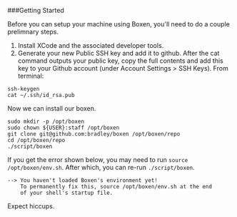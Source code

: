 ###Getting Started

Before you can setup your machine using Boxen, you'll need to do a couple prelimnary steps.

1. Install XCode and the associated developer tools.
2. Generate your new Public SSH key and add it to github. After the cat command outputs your public key, copy the full contents and add this key to your Github account (under Account Settings > SSH Keys). From terminal:
```
ssh-keygen
cat ~/.ssh/id_rsa.pub
```

Now we can install our boxen.

```
sudo mkdir -p /opt/boxen
sudo chown ${USER}:staff /opt/boxen
git clone git@github.com:bradley/boxen /opt/boxen/repo
cd /opt/boxen/repo
./script/boxen
```

If you get the error shown below, you may need to run `source /opt/boxen/env.sh`. After which, you can re-run `./script/boxen`.

```
--> You haven't loaded Boxen's environment yet!
    To permanently fix this, source /opt/boxen/env.sh at the end
    of your shell's startup file.
```

Expect hiccups.
